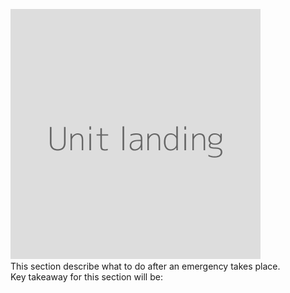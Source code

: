 ![](unit.png "Landing image for the unit")
<br>
This section describe what to do after an emergency takes place.
<br>
Key takeaway for this section will be:
